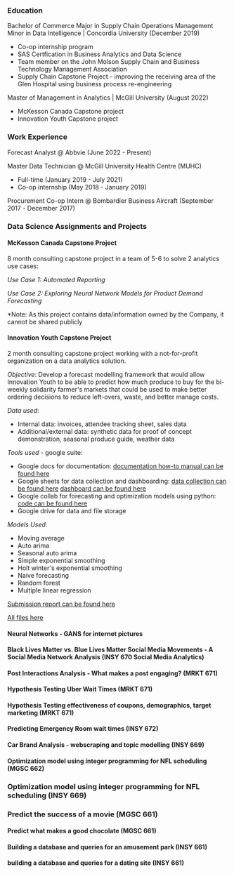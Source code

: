 ### Education
Bachelor of Commerce Major in Supply Chain Operations Management Minor in Data Intelligence | Concordia University (December 2019)
- Co-op internship program
- SAS Certfication in Business Analytics and Data Science
- Team member on the John Molson Supply Chain and Business Technology Management Association
- Supply Chain Capstone Project - improving the receiving area of the Glen Hospital using business process re-engineering

Master of Management in Analytics | McGill University (August 2022)
- McKesson Canada Capstone project
- Innovation Youth Capstone project

### Work Experience
Forecast Analyst @ Abbvie (June 2022 - Present)

Master Data Technician @ McGill University Health Centre (MUHC) 
- Full-time (January 2019 - July 2021)
- Co-op internship (May 2018 - January 2019)


Procurement Co-op Intern @ Bombardier Business Aircraft (September 2017 - December 2017)

### Data Science Assignments and Projects

#### McKesson Canada Capstone Project
8 month consulting capstone project in a team of 5-6 to solve 2 analytics use cases:

_Use Case 1: Automated Reporting_


_Use Case 2: Exploring Neural Network Models for Product Demand Forecasting_



*Note: As this project contains data/information owned by the Company, it cannot be shared publicly 



#### Innovation Youth Capstone Project
2 month consulting capstone project working with a not-for-profit organization on a data analytics solution.

_Objective_: Develop a forecast modelling framework that would allow Innovation Youth to be able to predict how much produce to buy for the bi-weekly solidarity farmer's markets that could be used to make better ordering decisions to reduce left-overs, waste, and better manage costs.

_Data used_:
- Internal data: invoices, attendee tracking sheet, sales data
- Additional/external data: synthetic data for proof of concept demonstration, seasonal produce guide, weather data

_Tools used_ - google suite:
- Google docs for documentation: [documentation how-to manual can be found here](assignments-projects/Innovation-Youth-Capstone/Documentation.docx)
- Google sheets for data collection and dashboarding: [data collection can be found here](assignments-projects/Innovation-Youth-Capstone/MAIN_FARMERS_MARKET.xlsx) [dashboard can be found here](assignments-projects/Innovation-Youth-Capstone/DASHBOARD.xlsx)
- Google collab for forecasting and optimization models using python: [code can be found here](assignments-projects/Innovation-Youth-Capstone/Code.ipynb)
- Google drive for data and file storage

_Models Used_:
- Moving average
- Auto arima
- Seasonal auto arima
- Simple exponential smoothing
- Holt winter's exponential smoothing
- Naive forecasting
- Random forest
- Multiple linear regression

[Submission report can be found here](assignments-projects/Innovation-Youth-Capstone/InnovationYouth_Final_Solution_Report.pdf)

[All files here](assignments-projects/Innovation-Youth-Capstone)


#### Neural Networks - GANS for internet pictures



#### Black Lives Matter vs. Blue Lives Matter Social Media Movements - A Social Media Network Analysis (INSY 670 Social Media Analytics)


#### Post Interactions Analysis - What makes a post engaging? (MRKT 671)


#### Hypothesis Testing Uber Wait Times (MRKT 671)


#### Hypothesis Testing effectiveness of coupons, demographics, target marketing (MRKT 671)



#### Predicting Emergency Room wait times (INSY 672)



#### Car Brand Analysis - webscraping and topic modelling (INSY 669)


#### Optimization model using integer programming for NFL scheduling (MGSC 662)



### Optimization model using integer programming for NFL scheduling (INSY 669)



### Predict the success of a movie (MGSC 661)



#### Predict what makes a good chocolate (MGSC 661)




#### Building a database and queries for an amusement park (INSY 661)


#### building a database and queries for a dating site (INSY 661)
